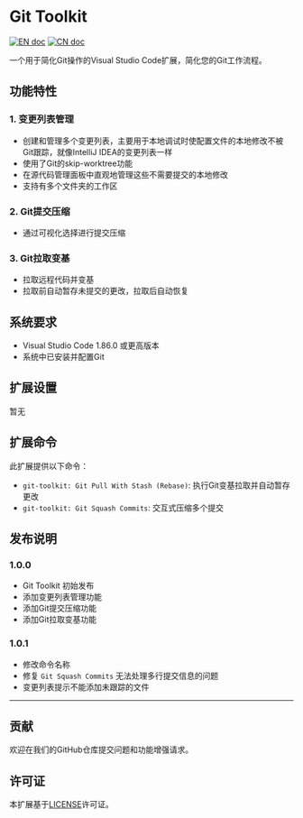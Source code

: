 # Git Toolkit
[![EN doc](https://img.shields.io/badge/document-English-blue.svg)](README.md)
[![CN doc](https://img.shields.io/badge/文档-中文版-blue.svg)](README_zh_CN.md)

一个用于简化Git操作的Visual Studio Code扩展，简化您的Git工作流程。

## 功能特性

### 1. 变更列表管理
- 创建和管理多个变更列表，主要用于本地调试时使配置文件的本地修改不被Git跟踪，就像IntelliJ IDEA的变更列表一样
- 使用了Git的skip-worktree功能
- 在源代码管理面板中直观地管理这些不需要提交的本地修改
- 支持有多个文件夹的工作区

### 2. Git提交压缩
- 通过可视化选择进行提交压缩

### 3. Git拉取变基
- 拉取远程代码并变基
- 拉取前自动暂存未提交的更改，拉取后自动恢复

## 系统要求
- Visual Studio Code 1.86.0 或更高版本
- 系统中已安装并配置Git

## 扩展设置
暂无

## 扩展命令

此扩展提供以下命令：
- `git-toolkit: Git Pull With Stash (Rebase)`: 执行Git变基拉取并自动暂存更改
- `git-toolkit: Git Squash Commits`: 交互式压缩多个提交

## 发布说明

### 1.0.0
- Git Toolkit 初始发布
- 添加变更列表管理功能
- 添加Git提交压缩功能
- 添加Git拉取变基功能

### 1.0.1
- 修改命令名称
- 修复 `Git Squash Commits` 无法处理多行提交信息的问题
- 变更列表提示不能添加未跟踪的文件

---

## 贡献
欢迎在我们的GitHub仓库提交问题和功能增强请求。

## 许可证
本扩展基于[LICENSE](LICENSE.txt)许可证。
